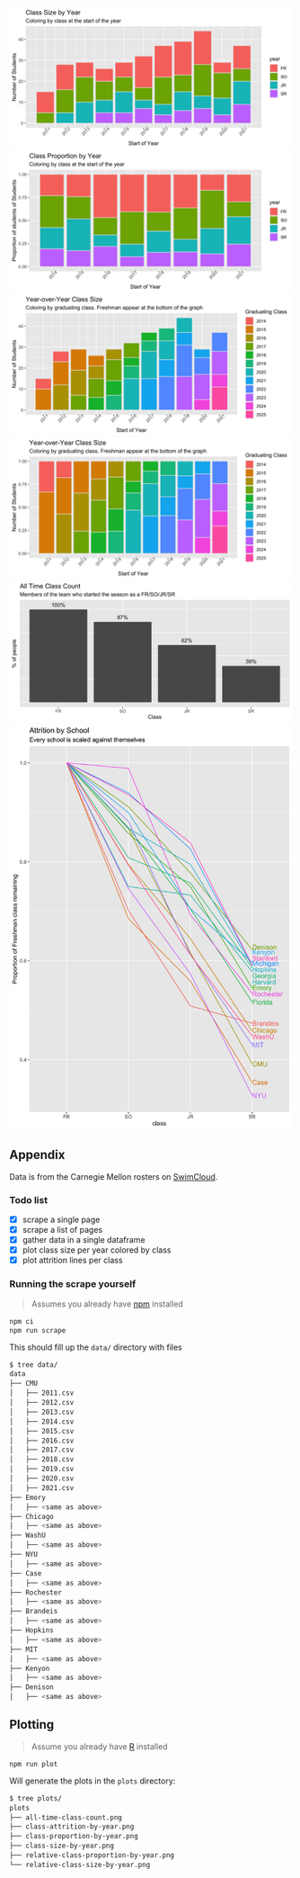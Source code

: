 ![](./plots/relative-class-size-by-year.png)
![](./plots/relative-class-proportion-by-year.png)
![](./plots/class-attrition-by-year.png)
![](./plots/class-proportion-by-year.png)
![](./plots/all-time-class-count.png)
![](./plots/attrition-by-team.png)

## Appendix

Data is from the Carnegie Mellon rosters on [SwimCloud].

### Todo list

- [x] scrape a single page
- [x] scrape a list of pages
- [x] gather data in a single dataframe
- [x] plot class size per year colored by class
- [x] plot attrition lines per class

### Running the scrape yourself

> Assumes you already have [npm] installed

```
npm ci
npm run scrape
```

This should fill up the `data/` directory with files

```bash
$ tree data/
data
├── CMU
│   ├── 2011.csv
│   ├── 2012.csv
│   ├── 2013.csv
│   ├── 2014.csv
│   ├── 2015.csv
│   ├── 2016.csv
│   ├── 2017.csv
│   ├── 2018.csv
│   ├── 2019.csv
│   ├── 2020.csv
│   ├── 2021.csv
├── Emory
│   ├── <same as above>
├── Chicago
│   ├── <same as above>
├── WashU
│   ├── <same as above>
├── NYU
│   ├── <same as above>
├── Case
│   ├── <same as above>
├── Rochester
│   ├── <same as above>
├── Brandeis
│   ├── <same as above>
├── Hopkins
│   ├── <same as above>
├── MIT
│   ├── <same as above>
├── Kenyon
│   ├── <same as above>
├── Denison
│   ├── <same as above>
```

## Plotting

> Assume you already have [R] installed

```
npm run plot
```

Will generate the plots in the `plots` directory:

```bash
$ tree plots/
plots
├── all-time-class-count.png
├── class-attrition-by-year.png
├── class-proportion-by-year.png
├── class-size-by-year.png
├── relative-class-proportion-by-year.png
└── relative-class-size-by-year.png
```

<!-- Links -->
[SwimCloud]: https://www.swimcloud.com/team/33/roster/?page=1&gender=M&season_id=15&sort=name
[npm]: https://nodejs.org/en/docs/meta/topics/dependencies/#npm
[R]: https://www.r-project.org/
